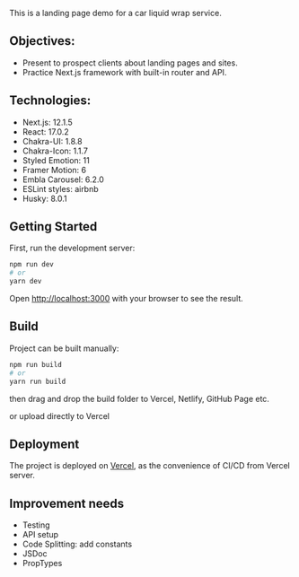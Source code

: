 This is a landing page demo for a car liquid wrap service.

## Objectives:

- Present to prospect clients about landing pages and sites.
- Practice Next.js framework with built-in router and API.

## Technologies:

- Next.js: 12.1.5
- React: 17.0.2
- Chakra-UI: 1.8.8
- Chakra-Icon: 1.1.7
- Styled Emotion: 11
- Framer Motion: 6
- Embla Carousel: 6.2.0
- ESLint styles: airbnb
- Husky: 8.0.1

## Getting Started

First, run the development server:

```bash
npm run dev
# or
yarn dev
```

Open [http://localhost:3000](http://localhost:3000) with your browser to see the result.

## Build

Project can be built manually:

```bash
npm run build
# or
yarn run build
```

then drag and drop the build folder to Vercel, Netlify, GitHub Page etc.

or upload directly to Vercel

## Deployment

The project is deployed on [Vercel](https://gkliquidwraps.vercel.app), as the convenience of CI/CD from Vercel server.

## Improvement needs

- Testing
- API setup
- Code Splitting: add constants
- JSDoc
- PropTypes
